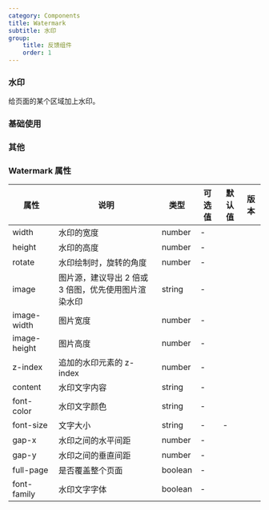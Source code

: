 ```yaml
---
category: Components
title: Watermark
subtitle: 水印
group:
    title: 反馈组件
    order: 1
---
```


### 水印

给页面的某个区域加上水印。

### 基础使用

<code src="./index.tsx"></code>

### 其他

<code src="./other.tsx"></code>

### Watermark 属性

| 属性         | 说明                                                 | 类型    | 可选值 | 默认值 | 版本 |
| ------------ | ---------------------------------------------------- | ------- | ------ | ------ | ---- |
| width        | 水印的宽度                                           | number  | -      |        |      |
| height       | 水印的高度                                           | number  | -      |        |      |
| rotate       | 水印绘制时，旋转的角度                               | number  | -      |        |      |
| image        | 图片源，建议导出 2 倍或 3 倍图，优先使用图片渲染水印 | string  | -      |        |      |
| image-width  | 图片宽度                                             | number  | -      |        |      |
| image-height | 图片高度                                             | number  | -      |        |      |
| z-index      | 追加的水印元素的 z-index                             | number  | -      |        |      |
| content      | 水印文字内容                                         | string  | -      |        |      |
| font-color   | 水印文字颜色                                         | string  | -      |        |      |
| font-size    | 文字大小                                             | string  | -      | -      |      |
| gap-x        | 水印之间的水平间距                                   | number  | -      |        |      |
| gap-y        | 水印之间的垂直间距                                   | number  | -      |        |      |
| full-page    | 是否覆盖整个页面                                     | boolean | -      |        |      |
| font-family  | 水印文字字体                                         | boolean | -      |        |      |
